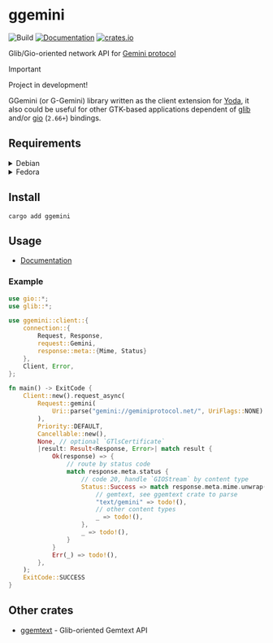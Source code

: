 # ggemini

![Build](https://github.com/YGGverse/ggemini/actions/workflows/build.yml/badge.svg)
[![Documentation](https://docs.rs/ggemini/badge.svg)](https://docs.rs/ggemini)
[![crates.io](https://img.shields.io/crates/v/ggemini.svg)](https://crates.io/crates/ggemini)

Glib/Gio-oriented network API for [Gemini protocol](https://geminiprotocol.net/)

> [!IMPORTANT]
> Project in development!
>

GGemini (or G-Gemini) library written as the client extension for [Yoda](https://github.com/YGGverse/Yoda), it also could be useful for other GTK-based applications dependent of [glib](https://crates.io/crates/glib) and/or [gio](https://crates.io/crates/gio) (`2.66+`) bindings.

## Requirements

<details>
<summary>Debian</summary>
<pre>
sudo apt install libglib2.0-dev</pre>
</details>

<details>
<summary>Fedora</summary>
<pre>
sudo dnf install glib2-devel</pre>
</details>

## Install

```
cargo add ggemini
```

## Usage

* [Documentation](https://docs.rs/ggemini/latest/ggemini/)

### Example

``` rust
use gio::*;
use glib::*;

use ggemini::client::{
    connection::{
        Request, Response,
        request::Gemini,
        response::meta::{Mime, Status}
    },
    Client, Error,
};

fn main() -> ExitCode {
    Client::new().request_async(
        Request::gemini(
            Uri::parse("gemini://geminiprotocol.net/", UriFlags::NONE).unwrap(),
        ),
        Priority::DEFAULT,
        Cancellable::new(),
        None, // optional `GTlsCertificate`
        |result: Result<Response, Error>| match result {
            Ok(response) => {
                // route by status code
                match response.meta.status {
                    // code 20, handle `GIOStream` by content type
                    Status::Success => match response.meta.mime.unwrap().value.as_str() {
                        // gemtext, see ggemtext crate to parse
                        "text/gemini" => todo!(),
                        // other content types
                        _ => todo!(),
                    },
                    _ => todo!(),
                }
            }
            Err(_) => todo!(),
        },
    );
    ExitCode::SUCCESS
}
```

## Other crates

* [ggemtext](https://github.com/YGGverse/ggemtext) - Glib-oriented Gemtext API